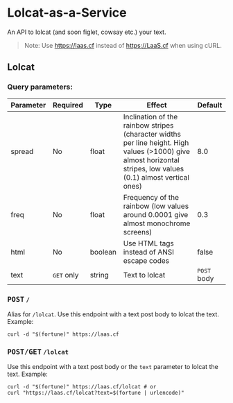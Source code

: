 # Lolcat-as-a-Service  
An API to lolcat (and soon figlet, cowsay etc.) your text.  
  
> Note: Use https://laas.cf instead of https://LaaS.cf when using cURL.  
  
## Lolcat  
  
### Query parameters:  
Parameter | Required | Type | Effect | Default  
-|-|-|-|-
spread | No | float | Inclination of the rainbow stripes (character widths per line height. High values (>1000) give almost horizontal stripes, low values (0.1) almost vertical ones) | 8.0  
freq | No | float | Frequency of the rainbow (low values around  0.0001 give almost monochrome screens) | 0.3  
html | No | boolean | Use HTML tags instead of ANSI escape codes | false  
text | <kbd>GET</kbd> only | string | Text to lolcat | <kbd>POST</kbd> body  
  
### <kbd>POST</kbd> `/`  
  
Alias for `/lolcat`. Use this endpoint with a text post body to lolcat the text. Example:  
  
```shell
curl -d "$(fortune)" https://laas.cf  
```  
  
### <kbd>POST/GET</kbd> `/lolcat`  
  
Use this endpoint with a text post body or the `text` parameter to lolcat the text. Example:  
  
```shell
curl -d "$(fortune)" https://laas.cf/lolcat # or  
curl "https://laas.cf/lolcat?text=$(fortune | urlencode)"  
```

